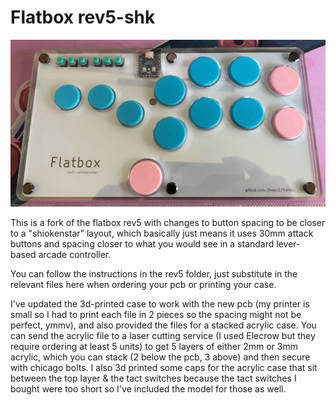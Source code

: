 # Flatbox rev5-shk

![Flatbox Shiokenstar in Stacked Acrylic Case](hardware-rev5-shk/images/Flatbox-rev5-shk-acrylic.jpg)

This is a fork of the flatbox rev5 with changes to button spacing to be closer to a "shiokenstar" layout, which basically just means it uses 30mm attack buttons and spacing closer to what you would see in a standard lever-based arcade controller.

You can follow the instructions in the rev5 folder, just substitute in the relevant files here when ordering your pcb or printing your case.

I've updated the 3d-printed case to work with the new pcb (my printer is small so I had to print each file in 2 pieces so the spacing might not be perfect, ymmv), and also provided the files for a stacked acrylic case. You can send the acrylic file to a laser cutting service (I used Elecrow but they require ordering at least 5 units) to get 5 layers of either 2mm or 3mm acrylic, which you can stack (2 below the pcb, 3 above) and then secure with chicago bolts. I also 3d printed some caps for the acrylic case that sit between the top layer & the tact switches because the tact switches I bought were too short so I've included the model for those as well.
